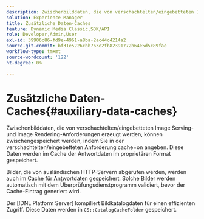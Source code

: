 ```yaml
---
description: Zwischenbilddaten, die von verschachtelten/eingebetteten Image Serving- und Image Rendering-Anforderungen erzeugt werden, können zwischengespeichert werden, indem Sie in der verschachtelten/eingebetteten Anforderung cache=on angeben. Diese Daten werden im Cache der Antwortdaten im proprietären Format gespeichert.
solution: Experience Manager
title: Zusätzliche Daten-Caches
feature: Dynamic Media Classic,SDK/API
role: Developer,Admin,User
exl-id: 39906c86-fd9e-4961-a8ba-2ac44c4214a2
source-git-commit: bf31e5226cbb763e2fb82391772b64e5d5c89fae
workflow-type: tm+mt
source-wordcount: '122'
ht-degree: 0%

---
```


# Zusätzliche Daten-Caches{#auxiliary-data-caches}

Zwischenbilddaten, die von verschachtelten/eingebetteten Image Serving- und Image Rendering-Anforderungen erzeugt werden, können zwischengespeichert werden, indem Sie in der verschachtelten/eingebetteten Anforderung cache=on angeben. Diese Daten werden im Cache der Antwortdaten im proprietären Format gespeichert.

Bilder, die von ausländischen HTTP-Servern abgerufen werden, werden auch im Cache für Antwortdaten gespeichert. Solche Bilder werden automatisch mit dem Überprüfungsdienstprogramm validiert, bevor der Cache-Eintrag generiert wird.

Der [!DNL Platform Server] kompiliert Bildkatalogdaten für einen effizienten Zugriff. Diese Daten werden in `CS::CatalogCacheFolder` gespeichert.
